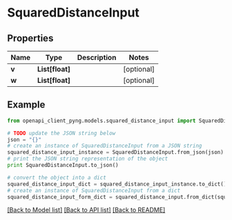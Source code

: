 # SquaredDistanceInput


## Properties
Name | Type | Description | Notes
------------ | ------------- | ------------- | -------------
**v** | **List[float]** |  | [optional] 
**w** | **List[float]** |  | [optional] 

## Example

```python
from openapi_client_pyng.models.squared_distance_input import SquaredDistanceInput

# TODO update the JSON string below
json = "{}"
# create an instance of SquaredDistanceInput from a JSON string
squared_distance_input_instance = SquaredDistanceInput.from_json(json)
# print the JSON string representation of the object
print SquaredDistanceInput.to_json()

# convert the object into a dict
squared_distance_input_dict = squared_distance_input_instance.to_dict()
# create an instance of SquaredDistanceInput from a dict
squared_distance_input_form_dict = squared_distance_input.from_dict(squared_distance_input_dict)
```
[[Back to Model list]](../README.md#documentation-for-models) [[Back to API list]](../README.md#documentation-for-api-endpoints) [[Back to README]](../README.md)


